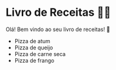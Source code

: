 # Livro de Receitas :man_cook:

Olá! Bem vindo ao seu livro de receitas! :cookie:

- Pizza de atum
- Pizza de queijo
- Pizza de carne seca
- Pizza de frango

